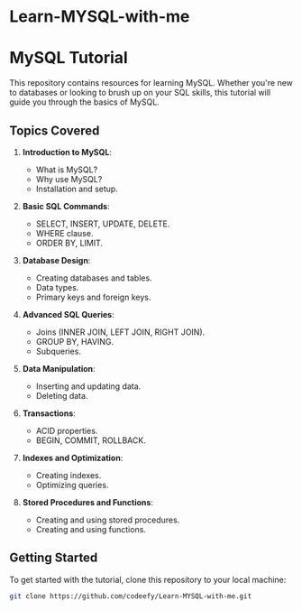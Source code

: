 # Learn-MYSQL-with-me
# MySQL Tutorial

This repository contains resources for learning MySQL. Whether you're new to databases or looking to brush up on your SQL skills, this tutorial will guide you through the basics of MySQL.

## Topics Covered

1. **Introduction to MySQL**:
   - What is MySQL?
   - Why use MySQL?
   - Installation and setup.

2. **Basic SQL Commands**:
   - SELECT, INSERT, UPDATE, DELETE.
   - WHERE clause.
   - ORDER BY, LIMIT.

3. **Database Design**:
   - Creating databases and tables.
   - Data types.
   - Primary keys and foreign keys.

4. **Advanced SQL Queries**:
   - Joins (INNER JOIN, LEFT JOIN, RIGHT JOIN).
   - GROUP BY, HAVING.
   - Subqueries.

5. **Data Manipulation**:
   - Inserting and updating data.
   - Deleting data.

6. **Transactions**:
   - ACID properties.
   - BEGIN, COMMIT, ROLLBACK.

7. **Indexes and Optimization**:
   - Creating indexes.
   - Optimizing queries.

8. **Stored Procedures and Functions**:
   - Creating and using stored procedures.
   - Creating and using functions.

## Getting Started

To get started with the tutorial, clone this repository to your local machine:

```bash
git clone https://github.com/codeefy/Learn-MYSQL-with-me.git

